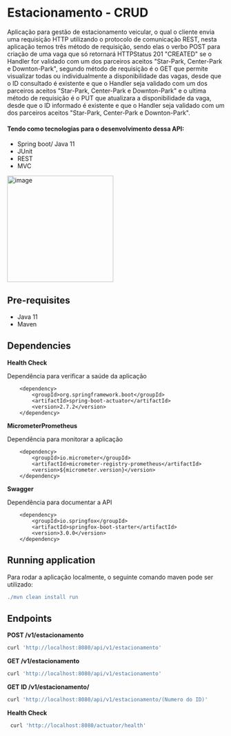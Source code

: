 <h1> Estacionamento - CRUD </h1>

Aplicação para gestão de estacionamento veicular, o qual o cliente envia uma requisição
HTTP utilizando o protocolo de comunicação REST, nesta aplicação temos três método de requisição, sendo elas o verbo POST 
para criação de uma vaga que só retornará HTTPStatus 201 "CREATED" se o Handler for validado com um dos parceiros aceitos "Star-Park, Center-Park
e Downton-Park", segundo método de requisição é o GET que permite visualizar todas ou individualmente a disponibilidade das vagas, desde que o ID
consultado é existente e que o Handler seja validado com um dos parceiros aceitos "Star-Park, Center-Park e Downton-Park" e o ultima método de requisição
é o PUT que atualizara a disponibilidade da vaga, desde que o ID informado é existente e que o Handler seja validado com um dos parceiros aceitos 
"Star-Park, Center-Park e Downton-Park".

<h4>Tendo como tecnologias para o desenvolvimento dessa API:</h4>

- Spring boot/ Java 11
- JUnit
- REST
- MVC


<img width="246" alt="image" src="https://user-images.githubusercontent.com/48165776/215806935-8dfc6847-f6b9-4c95-9618-5d0fe104d364.png">


## Pre-requisites

- Java 11
- Maven 


## Dependencies


**Health Check**

Dependência para verificar a saúde da aplicação

		<dependency>
			<groupId>org.springframework.boot</groupId>
			<artifactId>spring-boot-actuator</artifactId>
			<version>2.7.2</version>
		</dependency>
		
**MicrometerPrometheus**

Dependência para monitorar a aplicação

		<dependency>
			<groupId>io.micrometer</groupId>
			<artifactId>micrometer-registry-prometheus</artifactId>
			<version>${micrometer.version}</version>
		</dependency>

    
**Swagger** 

Dependência para documentar a API

		<dependency>
			<groupId>io.springfox</groupId>
			<artifactId>springfox-boot-starter</artifactId>
			<version>3.0.0</version>
		</dependency>
		
    
## Running application

Para rodar a aplicação localmente, o seguinte comando maven pode ser utilizado:

```gradle
./mvn clean install run
```

## Endpoints

**POST /v1/estacionamento**

```gradle
curl 'http://localhost:8080/api/v1/estacionamento'
```

**GET /v1/estacionamento**

```gradle
curl 'http://localhost:8080/api/v1/estacionamento'
```

**GET ID /v1/estacionamento/**

```gradle
curl 'http://localhost:8080/api/v1/estacionamento/(Numero do ID)'
```

**Health Check**

```gradle
 curl 'http://localhost:8080/actuator/health'  
```


